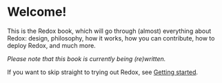 Welcome!
========

This is the Redox book, which will go through (almost) everything about Redox: design, philosophy, how it works, how you can contribute, how to deploy Redox, and much more.

*Please note that this book is currently being (re)written.*

If you want to skip straight to trying out Redox, see [Getting started](./ch02-01-getting-started.html).

